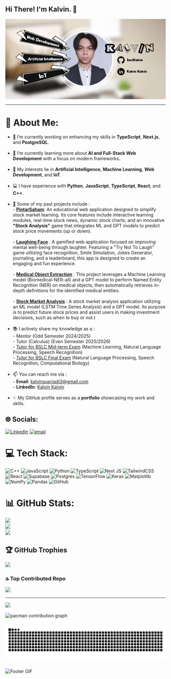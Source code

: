 ## Hi There! I'm Kalvin. 👋
![Banner GitHub](img/Banner%20GitHub.png)

---
# 💫 About Me:
- 🔭 I’m currently working on enhancing my skills in **TypeScript**, **Next.js**, and **PostgreSQL**.<br><br>
- 🌱 I’m currently learning more about **AI and Full-Stack Web Development** with a focus on modern frameworks.<br><br>
- 🤖 My interests lie in **Artificial Intelligence**, **Machine Learning**, **Web Development**, and **IoT**.<br><br>
- 💻 I have experience with **Python**, **JavaScript**, **TypeScript**, **React**, and **C++**.<br><br>
- 🚀 Some of my past projects include :<br>    - **[PintarSaham](https://github.com/JustKalvin/pintar_saham_project)**: An educational web application designed to simplify stock market learning. Its core features include interactive learning modules, real-time stock news, dynamic stock charts, and an innovative **"Stock Analysis"** game that integrates ML and GPT models to predict stock price movements (up or down).<br><br>    - **[Laughing Face](https://github.com/JustKalvin/ureeka_final_project2)** : A gamified web application focused on improving mental well-being through laughter. Featuring a "Try Not To Laugh" game utilizing face recognition, Smile Simulation, Jokes Generator, journaling, and a leaderboard, this app is designed to create an engaging and fun experience.<br><br>    - **[Medical Object Extraction](https://github.com/JustKalvin/CompBio<br>    )** : This project leverages a Machine Learning model (Biomedical-NER-all) and a GPT model to perform Named Entity Recognition (NER) on medical objects, then automatically retrieves in-depth definitions for the identified medical entities.<br><br>    - **[Stock Market Analysis](https://github.com/JustKalvin/stock-market-project)** : A stock market analysis application utilizing an ML model (LSTM Time Series Analysis) and a GPT model. Its purpose is to predict future stock prices and assist users in making investment decisions, such as when to buy or not.t<br><br>
- 📚 I actively share my knowledge as a :<br>    - Mentor (Odd Semester 2024/2025)<br>    - Tutor (Calculus) (Even Semester 2025/2026)<br>    - [Tutor for BSLC Mid-term Exam](https://raw.githubusercontent.com/JustKalvin/JustKalvin/refs/heads/main/img/CertiMid.jpg) (Machine Learning, Natural Language Processing, Speech Recognition)<br>    - [Tutor for BSLC Final Exam](https://raw.githubusercontent.com/JustKalvin/JustKalvin/refs/heads/main/img/CertiFinal.jpg) (Natural Language Processing, Speech Recognition, Computational Biology)<br><br>
- 📫 You can reach me via :<br>    - **Email**: kalvinsupriadi3@gmail.com<br>    - **LinkedIn**: [Kalvin Kalvin](https://www.linkedin.com/in/kalvinkalvin/)<br><br>
- ✨ My GitHub profile serves as a **portfolio** showcasing my work and skills.


## 🌐 Socials:
[![LinkedIn](https://img.shields.io/badge/LinkedIn-%230077B5.svg?logo=linkedin&logoColor=white)](https://linkedin.com/in/KalvinKalvin) [![email](https://img.shields.io/badge/Email-D14836?logo=gmail&logoColor=white)](mailto:kalvinsupriadi3@gmail.com) 

# 💻 Tech Stack:
![C++](https://img.shields.io/badge/c++-%2300599C.svg?style=for-the-badge&logo=c%2B%2B&logoColor=white) ![JavaScript](https://img.shields.io/badge/javascript-%23323330.svg?style=for-the-badge&logo=javascript&logoColor=%23F7DF1E) ![Python](https://img.shields.io/badge/python-3670A0?style=for-the-badge&logo=python&logoColor=ffdd54) ![TypeScript](https://img.shields.io/badge/typescript-%23007ACC.svg?style=for-the-badge&logo=typescript&logoColor=white) ![Next JS](https://img.shields.io/badge/Next-black?style=for-the-badge&logo=next.js&logoColor=white) ![TailwindCSS](https://img.shields.io/badge/tailwindcss-%2338B2AC.svg?style=for-the-badge&logo=tailwind-css&logoColor=white) ![React](https://img.shields.io/badge/react-%2320232a.svg?style=for-the-badge&logo=react&logoColor=%2361DAFB) ![Supabase](https://img.shields.io/badge/Supabase-3ECF8E?style=for-the-badge&logo=supabase&logoColor=white) ![Postgres](https://img.shields.io/badge/postgres-%23316192.svg?style=for-the-badge&logo=postgresql&logoColor=white) ![TensorFlow](https://img.shields.io/badge/TensorFlow-%23FF6F00.svg?style=for-the-badge&logo=TensorFlow&logoColor=white) ![Keras](https://img.shields.io/badge/Keras-%23D00000.svg?style=for-the-badge&logo=Keras&logoColor=white) ![Matplotlib](https://img.shields.io/badge/Matplotlib-%23ffffff.svg?style=for-the-badge&logo=Matplotlib&logoColor=black) ![NumPy](https://img.shields.io/badge/numpy-%23013243.svg?style=for-the-badge&logo=numpy&logoColor=white) ![Pandas](https://img.shields.io/badge/pandas-%23150458.svg?style=for-the-badge&logo=pandas&logoColor=white) ![GitHub](https://img.shields.io/badge/github-%23121011.svg?style=for-the-badge&logo=github&logoColor=white)
# 📊 GitHub Stats:
![](https://github-readme-stats.vercel.app/api?username=JustKalvin&theme=codeSTACKr&hide_border=false&include_all_commits=true&count_private=true)<br/>
![](https://nirzak-streak-stats.vercel.app/?user=JustKalvin&theme=codeSTACKr&hide_border=false)<br/>
![](https://github-readme-stats.vercel.app/api/top-langs/?username=JustKalvin&theme=codeSTACKr&hide_border=false&include_all_commits=true&count_private=true&layout=compact)

## 🏆 GitHub Trophies
![](https://github-profile-trophy.vercel.app/?username=JustKalvin&theme=codeSTACKr&no-frame=false&no-bg=true&margin-w=4)

### 🔝 Top Contributed Repo
![](https://github-contributor-stats.vercel.app/api?username=JustKalvin&limit=5&theme=codeSTACKr&combine_all_yearly_contributions=true)

---
[![](https://visitcount.itsvg.in/api?id=JustKalvin&icon=0&color=0)](https://visitcount.itsvg.in)


<picture>
  <source media="(prefers-color-scheme: dark)" srcset="https://raw.githubusercontent.com/JustKalvin/JustKalvin/output/pacman-contribution-graph-dark.svg">
  <source media="(prefers-color-scheme: light)" srcset="https://raw.githubusercontent.com/JustKalvin/JustKalvin/output/pacman-contribution-graph.svg">
  <img alt="pacman contribution graph" src="https://raw.githubusercontent.com/JustKalvin/JustKalvin/output/pacman-contribution-graph.svg">
</picture>

###

<img src="https://raw.githubusercontent.com/JustKalvin/JustKalvin/output/snake.svg" alt="Snake animation" />

###

![Footer GIF](/img/GitHub%20Profile%20Footer%20GIF.gif)
